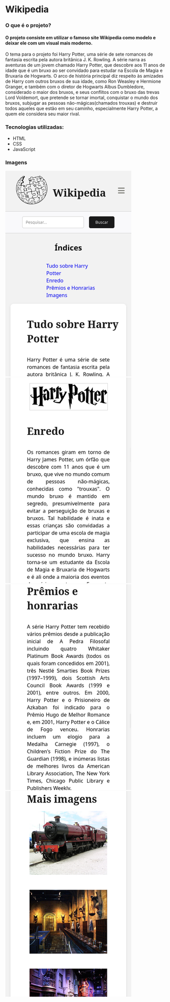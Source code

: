 # Wikipedia

### O que é o projeto?
#### O projeto consiste em utilizar o famoso site Wikipedia como modelo e deixar ele com um visual mais moderno.

<p>O tema para o projeto foi Harry Potter, uma série de sete romances de fantasia escrita pela autora britânica J. K. Rowling. A série narra as aventuras de um jovem chamado Harry Potter, que descobre aos 11 anos de idade que é um bruxo ao ser convidado para estudar na Escola de Magia e Bruxaria de Hogwarts. O arco de história principal diz respeito às amizades de Harry com outros bruxos de sua idade, como Ron Weasley e Hermione Granger, e também com o diretor de Hogwarts Albus Dumbledore, considerado o maior dos bruxos, e seus conflitos com o bruxo das trevas Lord Voldemort, que pretende se tornar imortal, conquistar o mundo dos bruxos, subjugar as pessoas não-mágicas(chamados trouxas) e destruir todos aqueles que estão em seu caminho, especialmente Harry Potter, a quem ele considera seu maior rival. </p>

### Tecnologias utilizadas: 

 + HTML
 + CSS
 + JavaScript

 ### Imagens

![alt text](assets/img/foto-mobile.png)
![alt text](assets/img/enredo.png)
![alt text](assets/img/premios-honrarias.png)
![alt text](assets/img/images.png)

